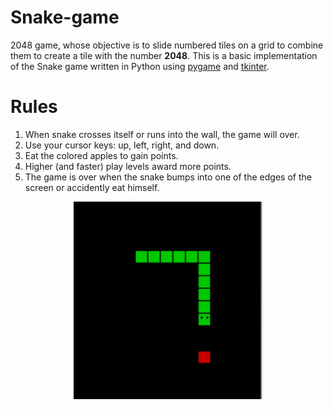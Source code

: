 # Snake-game
2048 game, whose objective is to slide numbered tiles on a grid to combine them to create a tile with the number **2048**.
This is a basic implementation of the Snake game written in Python using [pygame](https://www.pygame.org/news) and [tkinter](https://docs.python.org/3/library/tkinter.html).

# Rules
1. When snake crosses itself or runs into the wall, the game will over.
2. Use your cursor keys: up, left, right, and down.
3. Eat the colored apples to gain points.
4. Higher (and faster) play levels award more points.
5. The game is over when the snake bumps into one of the edges of the screen or accidently eat himself.


<p align="center">
  <img src="snake3.png" width="60%">
</p>
